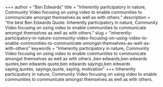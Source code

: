 +++
author = "Ben Edwards"
title = "Inherently participatory in nature, Community Video focusing on using video to enable communities to communicate amongst themselves as well as with others."
description = "the best Ben Edwards Quote: Inherently participatory in nature, Community Video focusing on using video to enable communities to communicate amongst themselves as well as with others."
slug = "inherently-participatory-in-nature-community-video-focusing-on-using-video-to-enable-communities-to-communicate-amongst-themselves-as-well-as-with-others"
keywords = "Inherently participatory in nature, Community Video focusing on using video to enable communities to communicate amongst themselves as well as with others.,ben edwards,ben edwards quotes,ben edwards quote,ben edwards sayings,ben edwards saying,quotes, sayings,quote, saying, motivation"
+++
Inherently participatory in nature, Community Video focusing on using video to enable communities to communicate amongst themselves as well as with others.
